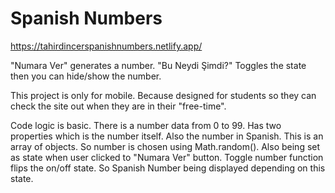 # Spanish Numbers

https://tahirdincerspanishnumbers.netlify.app/

"Numara Ver" generates a number.
"Bu Neydi Şimdi?" Toggles the state then you can hide/show the number.

This project is only for mobile. Because designed for students so they can check the site out when they are in their "free-time".

Code logic is basic.
There is a number data from 0 to 99. Has two properties which is the number itself. Also the number in Spanish. This is an array of objects.
So number is chosen using Math.random(). Also being set as state when user clicked to "Numara Ver" button.
Toggle number function flips the on/off state. So Spanish Number being displayed depending on this state.

